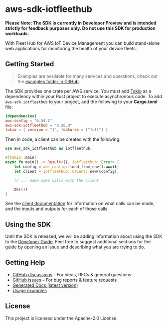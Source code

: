 # aws-sdk-iotfleethub

**Please Note: The SDK is currently in Developer Preview and is intended strictly for
feedback purposes only. Do not use this SDK for production workloads.**

With Fleet Hub for AWS IoT Device Management you can build stand-alone web applications for monitoring the health of your device fleets.

## Getting Started

> Examples are available for many services and operations, check out the
> [examples folder in GitHub](https://github.com/awslabs/aws-sdk-rust/tree/main/examples).

The SDK provides one crate per AWS service. You must add [Tokio](https://crates.io/crates/tokio)
as a dependency within your Rust project to execute asynchronous code. To add `aws-sdk-iotfleethub` to
your project, add the following to your **Cargo.toml** file:

```toml
[dependencies]
aws-config = "0.54.1"
aws-sdk-iotfleethub = "0.26.0"
tokio = { version = "1", features = ["full"] }
```

Then in code, a client can be created with the following:

```rust
use aws_sdk_iotfleethub as iotfleethub;

#[tokio::main]
async fn main() -> Result<(), iotfleethub::Error> {
    let config = aws_config::load_from_env().await;
    let client = iotfleethub::Client::new(&config);

    // ... make some calls with the client

    Ok(())
}
```

See the [client documentation](https://docs.rs/aws-sdk-iotfleethub/latest/aws_sdk_iotfleethub/client/struct.Client.html)
for information on what calls can be made, and the inputs and outputs for each of those calls.

## Using the SDK

Until the SDK is released, we will be adding information about using the SDK to the
[Developer Guide](https://docs.aws.amazon.com/sdk-for-rust/latest/dg/welcome.html). Feel free to suggest
additional sections for the guide by opening an issue and describing what you are trying to do.

## Getting Help

* [GitHub discussions](https://github.com/awslabs/aws-sdk-rust/discussions) - For ideas, RFCs & general questions
* [GitHub issues](https://github.com/awslabs/aws-sdk-rust/issues/new/choose) – For bug reports & feature requests
* [Generated Docs (latest version)](https://awslabs.github.io/aws-sdk-rust/)
* [Usage examples](https://github.com/awslabs/aws-sdk-rust/tree/main/examples)

## License

This project is licensed under the Apache-2.0 License.


